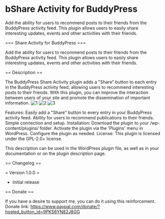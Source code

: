# bShare Activity for BuddyPress
Add the ability for users to recommend posts to their friends from the BuddyPress activity feed. This plugin allows users to easily share interesting updates, events and other activities with their friends.

=== Share Activity for BuddyPress ===

Add the ability for users to recommend posts to their friends from the BuddyPress activity feed. This plugin allows users to easily share interesting updates, events and other activities with their friends.


== Description ==

The BuddyPress Share Activity plugin adds a "Share" button to each entry in the BuddyPress activity feed, allowing users to recommend interesting posts to their friends. With this plugin, you can improve the interaction between users of your site and promote the dissemination of important information.
![1](https://github.com/koka-boka/bp-share-activity/assets/172103790/ea60db93-44ac-49a5-b5e2-8d83be05d5c0)
![2](https://github.com/koka-boka/bp-share-activity/assets/172103790/76d4b9fc-dab4-4be1-a131-d70976d81aaf)
![3](https://github.com/koka-boka/bp-share-activity/assets/172103790/c905f3b3-6c0c-4854-9185-da60bbb3d40d)

Features:
Easily add a "Share" button to every entry in your BuddyPress activity feed.
Ability for users to recommend publications to their friends.
Simple connection and setup.
Installation:
Download the plugin to your /wp-content/plugins/ folder.
Activate the plugin via the 'Plugins' menu in WordPress.
Configure the plugin as needed.
License:
This plugin is licensed under the GPL-2.0+ license.

This description can be used in the WordPress plugin file, as well as in your documentation or on the plugin description page.

== Changelog ==

= Version 1.0.0 =
* Initial release

== Donate ==

If you have a desire to support me, you can do it using this reinforcement.
Donate link: https://www.paypal.com/donate/?hosted_button_id=9PKS6YN82J8GG
